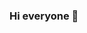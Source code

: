 ### Hi everyone 👋

<!--
**igwechijioke/IgweChijioke** is a ✨ _special_ ✨ repository because its `README.md` (this file) appears on your GitHub profile.

MSc Cyber Security E-Portfolio
This e-portfolio summarises my journey while undergoing my MSc Cyber Security Programme

- 🔭 Launching Into Cyber Security
  Module 1 - Introduction to Cyber Security 😀
- 🌱 I’m currently learning ...
- 👯 I’m looking to collaborate on ...
- 🤔 I’m looking for help with ...
- 💬 Ask me about ...
- 📫 How to reach me: ...
- 😄 Pronouns: ...
- ⚡ Fun fact: ...
-->
